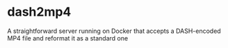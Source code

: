 # dash2mp4
A straightforward server running on Docker that accepts a DASH-encoded MP4 file and reformat it as a standard one